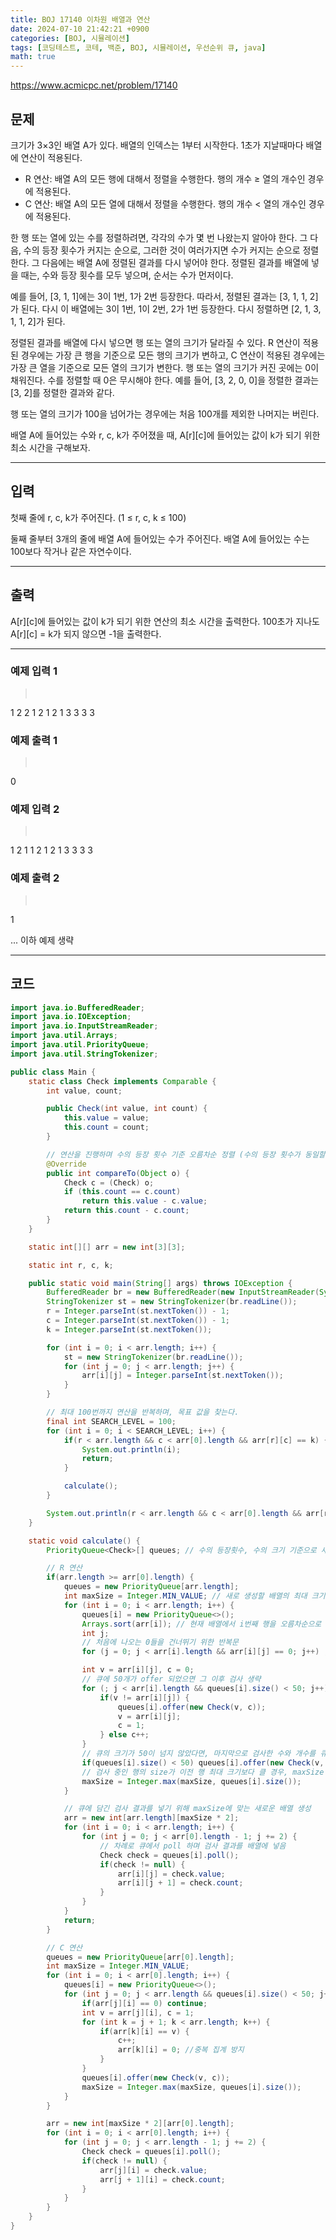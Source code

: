 ```yaml
---
title: BOJ 17140 이차원 배열과 연산
date: 2024-07-10 21:42:21 +0900
categories: [BOJ, 시뮬레이션]
tags: [코딩테스트, 코테, 백준, BOJ, 시뮬레이션, 우선순위 큐, java]
math: true
---
```


<https://www.acmicpc.net/problem/17140>

## 문제
크기가 3×3인 배열 A가 있다. 배열의 인덱스는 1부터 시작한다. 1초가 지날때마다 배열에 연산이 적용된다.

- R 연산: 배열 A의 모든 행에 대해서 정렬을 수행한다. 행의 개수 ≥ 열의 개수인 경우에 적용된다.
- C 연산: 배열 A의 모든 열에 대해서 정렬을 수행한다. 행의 개수 < 열의 개수인 경우에 적용된다.

한 행 또는 열에 있는 수를 정렬하려면, 각각의 수가 몇 번 나왔는지 알아야 한다. 그 다음, 수의 등장 횟수가 커지는 순으로, 그러한 것이 여러가지면 수가 커지는 순으로 정렬한다. 그 다음에는 배열 A에 정렬된 결과를 다시 넣어야 한다. 정렬된 결과를 배열에 넣을 때는, 수와 등장 횟수를 모두 넣으며, 순서는 수가 먼저이다.

예를 들어, [3, 1, 1]에는 3이 1번, 1가 2번 등장한다. 따라서, 정렬된 결과는 [3, 1, 1, 2]가 된다. 다시 이 배열에는 3이 1번, 1이 2번, 2가 1번 등장한다. 다시 정렬하면 [2, 1, 3, 1, 1, 2]가 된다.

정렬된 결과를 배열에 다시 넣으면 행 또는 열의 크기가 달라질 수 있다. R 연산이 적용된 경우에는 가장 큰 행을 기준으로 모든 행의 크기가 변하고, C 연산이 적용된 경우에는 가장 큰 열을 기준으로 모든 열의 크기가 변한다. 행 또는 열의 크기가 커진 곳에는 0이 채워진다. 수를 정렬할 때 0은 무시해야 한다. 예를 들어, [3, 2, 0, 0]을 정렬한 결과는 [3, 2]를 정렬한 결과와 같다.

행 또는 열의 크기가 100을 넘어가는 경우에는 처음 100개를 제외한 나머지는 버린다.

배열 A에 들어있는 수와 r, c, k가 주어졌을 때, A[r][c]에 들어있는 값이 k가 되기 위한 최소 시간을 구해보자.

---
## 입력
첫째 줄에 r, c, k가 주어진다. (1 ≤ r, c, k ≤ 100)

둘째 줄부터 3개의 줄에 배열 A에 들어있는 수가 주어진다. 배열 A에 들어있는 수는 100보다 작거나 같은 자연수이다.

---
## 출력
A[r][c]에 들어있는 값이 k가 되기 위한 연산의 최소 시간을 출력한다. 100초가 지나도 A[r][c] = k가 되지 않으면 -1을 출력한다.

---
### 예제 입력 1
> <pre>
1 2 2
1 2 1
2 1 3
3 3 3
> </pre>

### 예제 출력 1
> <pre>
0
> </pre>

### 예제 입력 2
> <pre>
1 2 1
1 2 1
2 1 3
3 3 3
> </pre>

### 예제 출력 2
> <pre>
1
> </pre>

... 이하 예제 생략

---
## 코드

```java
import java.io.BufferedReader;
import java.io.IOException;
import java.io.InputStreamReader;
import java.util.Arrays;
import java.util.PriorityQueue;
import java.util.StringTokenizer;

public class Main {
    static class Check implements Comparable {
        int value, count;

        public Check(int value, int count) {
            this.value = value;
            this.count = count;
        }

        // 연산을 진행하며 수의 등장 횟수 기준 오름차순 정렬 (수의 등장 횟수가 동일할 경우, 수의 오름차순 정렬)하기 위한 compareTo 메소드
        @Override
        public int compareTo(Object o) {
            Check c = (Check) o;
            if (this.count == c.count)
                return this.value - c.value;
            return this.count - c.count;
        }
    }

    static int[][] arr = new int[3][3];

    static int r, c, k;

    public static void main(String[] args) throws IOException {
        BufferedReader br = new BufferedReader(new InputStreamReader(System.in));
        StringTokenizer st = new StringTokenizer(br.readLine());
        r = Integer.parseInt(st.nextToken()) - 1;
        c = Integer.parseInt(st.nextToken()) - 1;
        k = Integer.parseInt(st.nextToken());

        for (int i = 0; i < arr.length; i++) {
            st = new StringTokenizer(br.readLine());
            for (int j = 0; j < arr.length; j++) {
                arr[i][j] = Integer.parseInt(st.nextToken());
            }
        }

        // 최대 100번까지 연산을 반복하며, 목표 값을 찾는다.
        final int SEARCH_LEVEL = 100;
        for (int i = 0; i < SEARCH_LEVEL; i++) {
            if(r < arr.length && c < arr[0].length && arr[r][c] == k) {
                System.out.println(i);
                return;
            }

            calculate();
        }

        System.out.println(r < arr.length && c < arr[0].length && arr[r][c] == k ? SEARCH_LEVEL : -1);
    }

    static void calculate() {
        PriorityQueue<Check>[] queues; // 수의 등장횟수, 수의 크기 기준으로 새로운 배열의 각 행을 채우기 위한 우선순위 큐 배열

        // R 연산
        if(arr.length >= arr[0].length) {
            queues = new PriorityQueue[arr.length];
            int maxSize = Integer.MIN_VALUE; // 새로 생성할 배열의 최대 크기를 검사하기 위한 변수
            for (int i = 0; i < arr.length; i++) {
                queues[i] = new PriorityQueue<>();
                Arrays.sort(arr[i]); // 현재 배열에서 i번째 행을 오름차순으로 정렬시킴
                int j;
                // 처음에 나오는 0들을 건너뛰기 위한 반복문
                for (j = 0; j < arr[i].length && arr[i][j] == 0; j++) ;

                int v = arr[i][j], c = 0;
                // 큐에 50개가 offer 되었으면 그 이후 검사 생략
                for (; j < arr[i].length && queues[i].size() < 50; j++) {
                    if(v != arr[i][j]) {
                        queues[i].offer(new Check(v, c));
                        v = arr[i][j];
                        c = 1;
                    } else c++;
                }
                // 큐의 크기가 50이 넘지 않았다면, 마지막으로 검사한 수와 개수를 큐에 offer
                if(queues[i].size() < 50) queues[i].offer(new Check(v, c));
                // 검사 중인 행의 size가 이전 행 최대 크기보다 클 경우, maxSize 갱신
                maxSize = Integer.max(maxSize, queues[i].size());
            }

            // 큐에 담긴 검사 결과를 넣기 위해 maxSize에 맞는 새로운 배열 생성
            arr = new int[arr.length][maxSize * 2];
            for (int i = 0; i < arr.length; i++) {
                for (int j = 0; j < arr[0].length - 1; j += 2) {
                    // 차례로 큐에서 poll 하며 검사 결과를 배열에 넣음
                    Check check = queues[i].poll();
                    if(check != null) {
                        arr[i][j] = check.value;
                        arr[i][j + 1] = check.count;
                    }
                }
            }
            return;
        }

        // C 연산
        queues = new PriorityQueue[arr[0].length];
        int maxSize = Integer.MIN_VALUE;
        for (int i = 0; i < arr[0].length; i++) {
            queues[i] = new PriorityQueue<>();
            for (int j = 0; j < arr.length && queues[i].size() < 50; j++) {
                if(arr[j][i] == 0) continue;
                int v = arr[j][i], c = 1;
                for (int k = j + 1; k < arr.length; k++) {
                    if(arr[k][i] == v) {
                        c++;
                        arr[k][i] = 0; //중복 집계 방지
                    }
                }
                queues[i].offer(new Check(v, c));
                maxSize = Integer.max(maxSize, queues[i].size());
            }
        }

        arr = new int[maxSize * 2][arr[0].length];
        for (int i = 0; i < arr[0].length; i++) {
            for (int j = 0; j < arr.length - 1; j += 2) {
                Check check = queues[i].poll();
                if(check != null) {
                    arr[j][i] = check.value;
                    arr[j + 1][i] = check.count;
                }
            }
        }
    }
}
```
